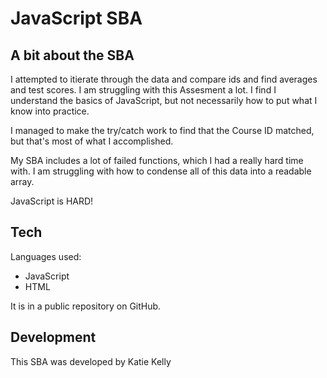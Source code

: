 # JavaScript SBA

## A bit about the SBA

I attempted to itierate through the data and compare ids and find averages and test scores. I am struggling with this Assesment a lot. I find I understand the basics of JavaScript, but not necessarily how to put what I know into practice.

I managed to make the try/catch work to find that the Course ID matched, but that's most of what I accomplished.

My SBA includes a lot of failed functions, which I had a really hard time with. I am struggling with how to condense all of this data into a readable array.

JavaScript is HARD!

## Tech

Languages used:

- JavaScript
- HTML

It is in a public repository on GitHub.

## Development

This SBA was developed by Katie Kelly
